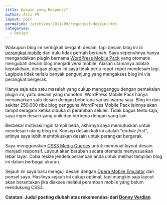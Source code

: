 ```yaml
---
title: Desain yang Responsif
author: Aris FM
layout: post
permalink: /archives/2011/09/responsif-desain.html
categories:
  - Design
---
```

Walaupun blog ini seringkali berganti desain, tapi desain blog ini di [perangkat mobile][1] dari dulu tidak pernah berubah. Saya sepenuhnya hanya mengandalkan plugin bernama [WordPress Mobile Pack][2] yang otomatis mengubah desain blog menjadi versi mobile. Alasan utamanya adalah kepraktisan, dengan plugin ini saya tidak perlu repot-repot mendesain lagi. Lagipula tidak terlalu banyak pengunjung yang mengakses blog ini via perangkat bergerak.

Hanya saja ada satu masalah yang cukup mengganggu dengan pemakaian plugin ini, yaitu desain yang monoton. WordPress Mobile Pack hanya menawarkan satu desain dengan beberapa variasi warna saja. Blog ini dan sekitar 250.000 ribu blog pengguna WordPress Mobile Pack lainnya akan tampil seragam ketika dibuka di peramban seluler. Tidak bagus tentu saja, saya ingin desain yang unik dan berbeda dengan yang lain.

Berbekal motivasi ingin tampil beda, akhirnya saya memutuskan untuk mendesain ulang blog ini. Konsep desain kali ini adalah &#8220;*mobile first*&#8220;, artinya saya lebih memfokuskan desain untuk perangkat bergerak.

Saya menggunakan [CSS3 Media Queries][3] untuk membuat layout desain menjadi responsif. Layout akan berubah secara otomatis menyesuaikan lebar layar. Coba resize jendela peramban anda untuk melihat tampilan blog ini dalam berbagai ukuran.

Sejauh ini saya baru menguji desain dengan [Opera Mobile Emulator][4] dan ponsel saya. Hasilnya sejauh ini cukup optimal, tapi mungkin saja layout akan berantakan jika diakses melalui peramban mobile yang belum mendukung CSS3.

**Catatan: Judul posting diubah atas rekomendasi dari [Donny Verdian][5]**

 [1]: http://cekerholic.com/archives/2010/05/get-ready-for-mobile.html
 [2]: http://wordpress.org/extend/plugins/wordpress-mobile-pack/
 [3]: http://webdesignerwall.com/tutorials/css3-media-queries
 [4]: http://www.opera.com/developer/tools/mobile/
 [5]: http://donnyverdian.net/